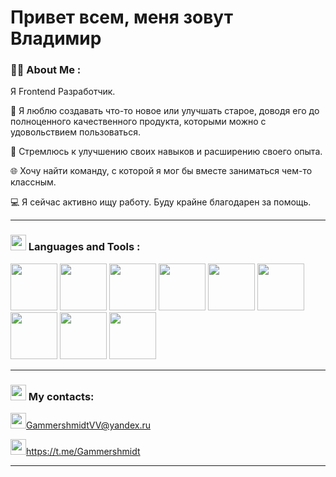 # Привет всем, меня зовут Владимир

### 👩‍💻 About Me :

Я Frontend Разработчик.

🥰 Я люблю создавать что-то новое или улучшать старое, доводя его до полноценного качественного продукта, которыми можно с удовольствием пользоваться.

🏃 Стремлюсь к улучшению своих навыков и расширению своего опыта.

🌐 Хочу найти команду, с которой я мог бы вместе заниматься чем-то классным.

💻 Я сейчас активно ищу работу. Буду крайне благодарен за помощь.

---

### <img src="https://cdn.iconscout.com/icon/premium/png-256-thumb/programming-language-1492978-1264684.png" width="25" height="25"> Languages and Tools :

<img src="https://upload.wikimedia.org/wikipedia/commons/thumb/a/a7/React-icon.svg/2300px-React-icon.svg.png" width="75" height="75">
<img src="https://cdn-icons-png.flaticon.com/512/5968/5968292.png" width="75" height="75">
<img src="https://uxwing.com/wp-content/themes/uxwing/download/brands-and-social-media/html-icon.png" width="75" height="75">
<img src="https://cdn4.iconfinder.com/data/icons/social-media-logos-6/512/121-css3-512.png" height="75">
<img src="https://git-scm.com/images/logos/downloads/Git-Icon-1788C.png" width="75" height="75">
<img src="https://github.com/Kiokoshinkai/Kiokoshinkai/assets/104086140/c766cd6f-91e0-4bbc-92b9-b8be1e248a99" width="75" height="75">
<img src="https://cdn.icon-icons.com/icons2/2415/PNG/512/mongodb_original_logo_icon_146424.png" width="75" height="75">
<img src="https://static-00.iconduck.com/assets.00/node-js-icon-454x512-nztofx17.png" width="75" height="75">
<img src="https://cdn.icon-icons.com/icons2/2699/PNG/512/expressjs_logo_icon_169185.png" width="75" height="75">

---

### <img src="https://icon-library.com/images/icon-for-contact/icon-for-contact-2.jpg" width="25" height="25"> My contacts:

<img src="https://www.nidirect.gov.uk/sites/default/files/styles/nigov_full_620_x1/public/images/email_logo.jpg?itok=ifUhNgCT" width="25" height="25"><GammershmidtVV@yandex.ru>

<img src="https://play-lh.googleusercontent.com/ZU9cSsyIJZo6Oy7HTHiEPwZg0m2Crep-d5ZrfajqtsH-qgUXSqKpNA2FpPDTn-7qA5Q" width="25" height="25"><https://t.me/Gammershmidt>

---
